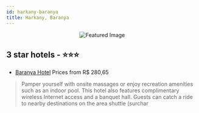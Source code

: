 ```yaml
---
id: harkany-baranya
title: Harkany, Baranya
---
```


<center><img src="https://i.travelapi.com/hotels/6000000/5010000/5006400/5006362/ee9a4727_z.jpg" alt="Featured Image" /></center>


##  3 star hotels - ⭐️⭐️⭐️

-    [Baranya Hotel](https://us.hurb.com/hotels/harkany/baranya-hotel-JNP-JP943339?cmp=18055) Prices from R$ 280,65
   > Pamper yourself with onsite massages or enjoy recreation amenities such as an indoor pool. This hotel also features complimentary wireless Internet access and a banquet hall. Guests can catch a ride to nearby destinations on the area shuttle (surchar
